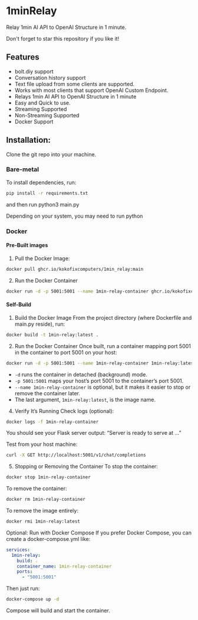 # 1minRelay
Relay 1min AI API to OpenAI Structure in 1 minute.

Don't forget to star this repository if you like it! 

## Features
- bolt.diy support
- Conversation history support
- Text file upload from some clients are supported.
- Works with most clients that support OpenAI Custom Endpoint.
- Relays 1min AI API to OpenAI Structure in 1 minute
- Easy and Quick to use.
- Streaming Supported
- Non-Streaming Supported
- Docker Support

## Installation:

Clone the git repo into your machine.

### Bare-metal

To install dependencies, run:
```bash
pip install -r requirements.txt
```

and then run python3 main.py

Depending on your system, you may need to run python

### Docker

#### Pre-Built images

1. Pull the Docker Image:
```bash
docker pull ghcr.io/kokofixcomputers/1min_relay:main
```

2. Run the Docker Container
```bash
docker run -d -p 5001:5001 --name 1min-relay-container ghcr.io/kokofixcomputers/1min_relay:main
```

#### Self-Build

1. Build the Docker Image
From the project directory (where Dockerfile and main.py reside), run:

```bash
docker build -t 1min-relay:latest .
```

2. Run the Docker Container
Once built, run a container mapping port 5001 in the container to port 5001 on your host:

```bash
docker run -d -p 5001:5001 --name 1min-relay-container 1min-relay:latest
```

- `-d` runs the container in detached (background) mode.
- `-p 5001:5001` maps your host’s port 5001 to the container’s port 5001.
- `--name 1min-relay-container` is optional, but it makes it easier to stop or remove the container later.
- The last argument, `1min-relay:latest`, is the image name.


4. Verify It’s Running
Check logs (optional):

```bash
docker logs -f 1min-relay-container
```
You should see your Flask server output: “Server is ready to serve at …”

Test from your host machine:

```bash
curl -X GET http://localhost:5001/v1/chat/completions
```

5. Stopping or Removing the Container
To stop the container:

```bash
docker stop 1min-relay-container
```

To remove the container:

```bash
docker rm 1min-relay-container
```

To remove the image entirely:

```bash
docker rmi 1min-relay:latest
```

Optional: Run with Docker Compose
If you prefer Docker Compose, you can create a docker-compose.yml like:

```yaml
services:
  1min-relay:
    build: .
    container_name: 1min-relay-container
    ports:
      - "5001:5001"
```

Then just run:

```bash
docker-compose up -d
```
Compose will build and start the container.
